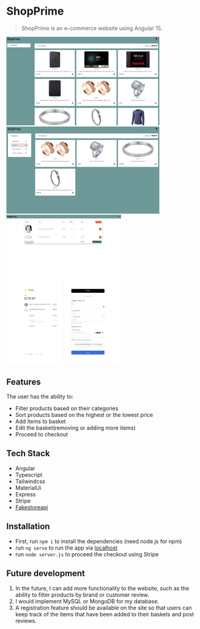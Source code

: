 # ShopPrime
> ShopPrime is an e-commerce website using Angular 15.

<div display="flex">
  <img src='./src/assets/images/shoprime1.png' width="400px"/>
  <img src='./src/assets/images/shoprime4.png' width="400px"/>
</div>

<div display="flex">
  <img src='./src/assets/images/shoprime2.png' width="300px"/>
  <img src='./src/assets/images/shoprime3.png' width="300px"/>
</div>


## Features
The user has the ability to:
- Filter products based on their categories
- Sort products based on the highest or the lowest price
- Add items to basket
- Edit the basket(removing or adding more items)
- Proceed to checkout

## Tech Stack
- Angular
- Typescript
- Tailwindcss
- MaterialUi
- Express
- Stripe
- <a href="https://fakestoreapi.com/">Fakestoreapi</a>

## Installation
- First, run `npm i` to install the dependencies (need node.js for npm)
- run `ng serve` to run the app via <a href="http://localhost:4200">localhost<a/>
- run `node server.js` to proceed the checkout using Stripe

## Future development
1. In the future, I can add more functionality to the website, such as the ability to filter products by brand or customer review.
2. I would implement MySQL or MongoDB for my database.
3. A registration feature should be available on the site so that users can keep track of the items that have been added to their baskets and post reviews.
